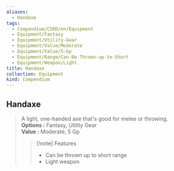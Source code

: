 ```yaml
---
aliases:
  - Handaxe
tags:
  - Compendium/CSRD/en/Equipment
  - Equipment/Fantasy
  - Equipment/Utility-Gear
  - Equipment/Value/Moderate
  - Equipment/Value/5-Gp
  - Equipment/Range/Can-Be-Thrown-up-to-Short
  - Equipment/Weapon/Light
title: Handaxe
collection: Equipment
kind: Compendium
---
```

## Handaxe  
  
>A light, one-handed axe that's good for melee or throwing.  
> **Options :** Fantasy, Utility Gear  
> **Value :** Moderate, 5 Gp  
>>[!note] Features  
>> - Can be thrown up to short range  
>> - Light weapon